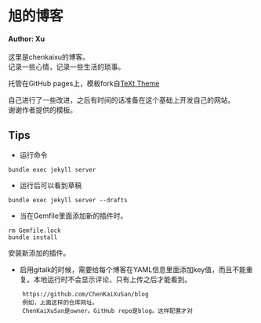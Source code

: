 # 旭的博客

#### Author: Xu
这里是chenkaixu的博客。  
记录一些心情，记录一些生活的琐事。  

托管在GitHub pages上，模板fork自[TeXt Theme](https://tianqi.name/jekyll-TeXt-theme/)

自己进行了一些改进，之后有时间的话准备在这个基础上开发自己的网站。  
谢谢作者提供的模板。

## Tips
- 运行命令
```
bundle exec jekyll server
```

- 运行后可以看到草稿
```
bundle exec jekyll server --drafts
```
- 当在Gemfile里面添加新的插件时。
```
rm Gemfile.lock
bundle install
```
安装新添加的插件。

- 启用gitalk的时候，需要给每个博客在YAML信息里面添加key值，而且不能重复。本地运行时不会显示评论，只有上传之后才能看到。
```
    https://github.com/ChenKaiXuSan/blog
    例如，上面这样的仓库网址。
    ChenKaiXuSan是owner。GitHub repo是blog。这样配置才对
```